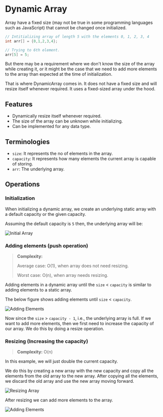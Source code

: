 # Dynamic Array

Array have a fixed size (may not be true in some programming languages such as JavaScript) that cannot be changed once initialized.

```java
// Intitializing array of length 5 with the elements 0, 1, 2, 3, 4
int arr[] = {0,1,2,3,4};

// Trying to 6th element.
arr[5] = 5;
```

But there may be a requirement where we don't know the size of the array while creating it, or it might be the case that we need to
add more elements to the array than expected at the time of initialization.

That is where DynamicArray comes in. It does not have a fixed size and will resize itself whenever required. 
It uses a fixed-sized array under the hood.

## Features

- Dynamically resize itself whenever required.
- The size of the array can be unknown while initializing.
- Can be implemented for any data type.

## Terminologies
- `size`: It represents the no of elements in the array.
- `capacity`: It represents how many elements the current array is capable of storing.
- `arr`: The underlying array.

## Operations

### Initialization

When initializing a dynamic array, we create an underlying static array with a default capacity or the given capacity.

Assuming the default capacity is `5` then, the underlying array will be: 

![Initial Array](./images/initial-array.png)

### Adding elements (push operation)

> **Complexity:**
>
> Average case: O(1), when array does not need resizing.
>
> Worst case: O(n), when array needs resizing.

Adding elements in a dynamic array until the `size` < `capacity` is similar to adding elements to a static array.

The below figure shows adding elements until `size` < `capacity`.

![Adding Elements](./images/push.png)

Now since the `size` > `capacity - 1`, i.e., the underlying array is full. If we want to add more elements, then we first need to increase the capacity of our array. We do this by doing a resize operation.

### Resizing (Increasing the capacity)

> **Complexity:** O(n)

In this example, we will just double the current capacity.

We do this by creating a new array with the new capacity and copy all the elements from the old array to the new array. 
After copying all the elements, we discard the old array and use the new array moving forward.

![Resizing Array](./images/resize.png)

After resizing we can add more elements to the array.

![Adding Elements](./images/push-2.png)
